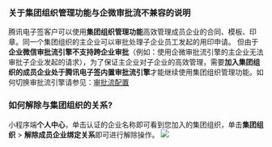 ### 关于集团组织管理功能与企微审批流不兼容的说明
腾讯电子签客户可以使用**集团组织管理功能**高效管理成员企业的合同、模板、印章。同一个集团组织的主企业可以审批处理子企业员工发起的用印申请。
但由于**企业微信审批流引擎不支持跨企业审批**（例如：使用企微审批流引擎的主企业无法审批子企业发起的请求），为了保证主企业对子企业的高效管理，需要**加入集团组织的成员企业处于腾讯电子签内置审批流引擎**才能继续使用集团组织管理功能。如何切换审批流引擎请参见：[审批流配置](https://cloud.tencent.com/document/product/1323/77772)

### 如何解除与集团组织的关系?
小程序端**个人中心**，单击认证的企业名称即可看到您加入的集团组织，单击**集团组织** > **解除成员企业绑定关系**即可进行解除操作。
![](https://qcloudimg.tencent-cloud.cn/raw/ce393efbd57e1e4fd9d883c855d6a743.png)
